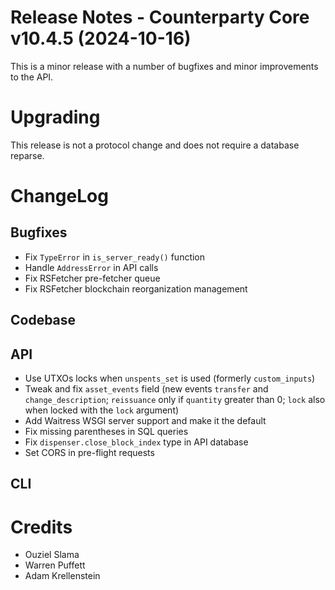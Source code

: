 # Release Notes - Counterparty Core v10.4.5 (2024-10-16)

This is a minor release with a number of bugfixes and minor improvements to the API.

# Upgrading

This release is not a protocol change and does not require a database reparse.

# ChangeLog

## Bugfixes

- Fix `TypeError` in `is_server_ready()` function
- Handle `AddressError` in API calls
- Fix RSFetcher pre-fetcher queue
- Fix RSFetcher blockchain reorganization management

## Codebase

## API

- Use UTXOs locks when `unspents_set` is used (formerly `custom_inputs`)
- Tweak and fix `asset_events` field (new events `transfer` and `change_description`; `reissuance` only if `quantity` greater than 0; `lock` also when locked with the `lock` argument)
- Add Waitress WSGI server support and make it the default
- Fix missing parentheses in SQL queries
- Fix `dispenser.close_block_index` type in API database
- Set CORS in pre-flight requests

## CLI



# Credits

* Ouziel Slama
* Warren Puffett
* Adam Krellenstein
